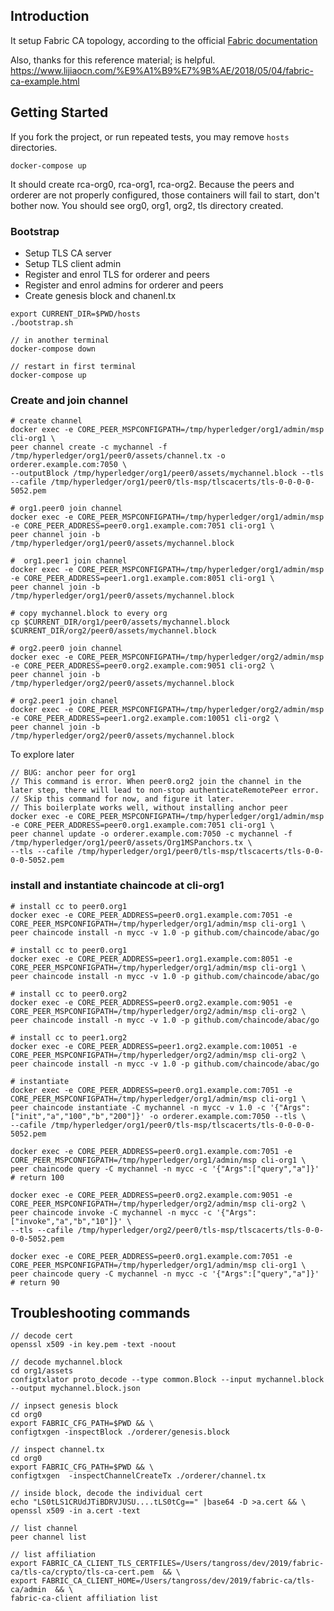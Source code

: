 ## Introduction

It setup Fabric CA topology, according to the official [Fabric documentation](https://hyperledger-fabric-ca.readthedocs.io/en/latest/operations_guide.html)

Also, thanks for this reference material; is helpful.
https://www.lijiaocn.com/%E9%A1%B9%E7%9B%AE/2018/05/04/fabric-ca-example.html

## Getting Started

If you fork the project, or run repeated tests, you may remove `hosts` directories.

```shell script
docker-compose up
```

It should create rca-org0, rca-org1, rca-org2. Because the peers and orderer are not properly configured, those containers will fail to start, don't bother now.
You should see org0, org1, org2, tls directory created.

### Bootstrap

- Setup TLS CA server
- Setup TLS client admin
- Register and enrol TLS for orderer and peers
- Register and enrol admins for orderer and peers
- Create genesis block and chanenl.tx

```shell script
export CURRENT_DIR=$PWD/hosts
./bootstrap.sh

// in another terminal
docker-compose down

// restart in first terminal
docker-compose up
```

### Create and join channel

```shell script
# create channel
docker exec -e CORE_PEER_MSPCONFIGPATH=/tmp/hyperledger/org1/admin/msp cli-org1 \
peer channel create -c mychannel -f /tmp/hyperledger/org1/peer0/assets/channel.tx -o orderer.example.com:7050 \
--outputBlock /tmp/hyperledger/org1/peer0/assets/mychannel.block --tls --cafile /tmp/hyperledger/org1/peer0/tls-msp/tlscacerts/tls-0-0-0-0-5052.pem

# org1.peer0 join channel
docker exec -e CORE_PEER_MSPCONFIGPATH=/tmp/hyperledger/org1/admin/msp -e CORE_PEER_ADDRESS=peer0.org1.example.com:7051 cli-org1 \
peer channel join -b /tmp/hyperledger/org1/peer0/assets/mychannel.block

#  org1.peer1 join channel
docker exec -e CORE_PEER_MSPCONFIGPATH=/tmp/hyperledger/org1/admin/msp -e CORE_PEER_ADDRESS=peer1.org1.example.com:8051 cli-org1 \
peer channel join -b /tmp/hyperledger/org1/peer0/assets/mychannel.block

# copy mychannel.block to every org
cp $CURRENT_DIR/org1/peer0/assets/mychannel.block $CURRENT_DIR/org2/peer0/assets/mychannel.block

# org2.peer0 join channel
docker exec -e CORE_PEER_MSPCONFIGPATH=/tmp/hyperledger/org2/admin/msp -e CORE_PEER_ADDRESS=peer0.org2.example.com:9051 cli-org2 \
peer channel join -b /tmp/hyperledger/org2/peer0/assets/mychannel.block

# org2.peer1 join chanel
docker exec -e CORE_PEER_MSPCONFIGPATH=/tmp/hyperledger/org2/admin/msp -e CORE_PEER_ADDRESS=peer1.org2.example.com:10051 cli-org2 \
peer channel join -b /tmp/hyperledger/org2/peer0/assets/mychannel.block
```

To explore later
```shell script
// BUG: anchor peer for org1
// This command is error. When peer0.org2 join the channel in the later step, there will lead to non-stop authenticateRemotePeer error.
// Skip this command for now, and figure it later.
// This boilerplate works well, without installing anchor peer
docker exec -e CORE_PEER_MSPCONFIGPATH=/tmp/hyperledger/org1/admin/msp -e CORE_PEER_ADDRESS=peer0.org1.example.com:7051 cli-org1 \
peer channel update -o orderer.example.com:7050 -c mychannel -f /tmp/hyperledger/org1/peer0/assets/Org1MSPanchors.tx \
--tls --cafile /tmp/hyperledger/org1/peer0/tls-msp/tlscacerts/tls-0-0-0-0-5052.pem
```

### install and instantiate chaincode at cli-org1

```shell script
# install cc to peer0.org1
docker exec -e CORE_PEER_ADDRESS=peer0.org1.example.com:7051 -e CORE_PEER_MSPCONFIGPATH=/tmp/hyperledger/org1/admin/msp cli-org1 \
peer chaincode install -n mycc -v 1.0 -p github.com/chaincode/abac/go

# install cc to peer0.org1
docker exec -e CORE_PEER_ADDRESS=peer1.org1.example.com:8051 -e CORE_PEER_MSPCONFIGPATH=/tmp/hyperledger/org1/admin/msp cli-org1 \
peer chaincode install -n mycc -v 1.0 -p github.com/chaincode/abac/go

# install cc to peer0.org2
docker exec -e CORE_PEER_ADDRESS=peer0.org2.example.com:9051 -e CORE_PEER_MSPCONFIGPATH=/tmp/hyperledger/org2/admin/msp cli-org2 \
peer chaincode install -n mycc -v 1.0 -p github.com/chaincode/abac/go

# install cc to peer1.org2
docker exec -e CORE_PEER_ADDRESS=peer1.org2.example.com:10051 -e CORE_PEER_MSPCONFIGPATH=/tmp/hyperledger/org2/admin/msp cli-org2 \
peer chaincode install -n mycc -v 1.0 -p github.com/chaincode/abac/go

# instantiate
docker exec -e CORE_PEER_ADDRESS=peer0.org1.example.com:7051 -e CORE_PEER_MSPCONFIGPATH=/tmp/hyperledger/org1/admin/msp cli-org1 \
peer chaincode instantiate -C mychannel -n mycc -v 1.0 -c '{"Args":["init","a","100","b","200"]}' -o orderer.example.com:7050 --tls \
--cafile /tmp/hyperledger/org1/peer0/tls-msp/tlscacerts/tls-0-0-0-0-5052.pem

docker exec -e CORE_PEER_ADDRESS=peer0.org1.example.com:7051 -e CORE_PEER_MSPCONFIGPATH=/tmp/hyperledger/org1/admin/msp cli-org1 \
peer chaincode query -C mychannel -n mycc -c '{"Args":["query","a"]}'
# return 100

docker exec -e CORE_PEER_ADDRESS=peer0.org2.example.com:9051 -e CORE_PEER_MSPCONFIGPATH=/tmp/hyperledger/org2/admin/msp cli-org2 \
peer chaincode invoke -C mychannel -n mycc -c '{"Args":["invoke","a","b","10"]}' \
--tls --cafile /tmp/hyperledger/org2/peer0/tls-msp/tlscacerts/tls-0-0-0-0-5052.pem

docker exec -e CORE_PEER_ADDRESS=peer0.org1.example.com:7051 -e CORE_PEER_MSPCONFIGPATH=/tmp/hyperledger/org1/admin/msp cli-org1 \
peer chaincode query -C mychannel -n mycc -c '{"Args":["query","a"]}'
# return 90
```


## Troubleshooting commands

```shell script
// decode cert
openssl x509 -in key.pem -text -noout

// decode mychannel.block
cd org1/assets
configtxlator proto_decode --type common.Block --input mychannel.block --output mychannel.block.json

// inpsect genesis block
cd org0
export FABRIC_CFG_PATH=$PWD && \
configtxgen -inspectBlock ./orderer/genesis.block

// inspect channel.tx
cd org0
export FABRIC_CFG_PATH=$PWD && \
configtxgen  -inspectChannelCreateTx ./orderer/channel.tx

// inside block, decode the individual cert
echo "LS0tLS1CRUdJTiBDRVJUSU....tLS0tCg==" |base64 -D >a.cert && \
openssl x509 -in a.cert -text

// list channel
peer channel list

// list affiliation
export FABRIC_CA_CLIENT_TLS_CERTFILES=/Users/tangross/dev/2019/fabric-ca/tls-ca/crypto/tls-ca-cert.pem  && \
export FABRIC_CA_CLIENT_HOME=/Users/tangross/dev/2019/fabric-ca/tls-ca/admin  && \
fabric-ca-client affiliation list
```
